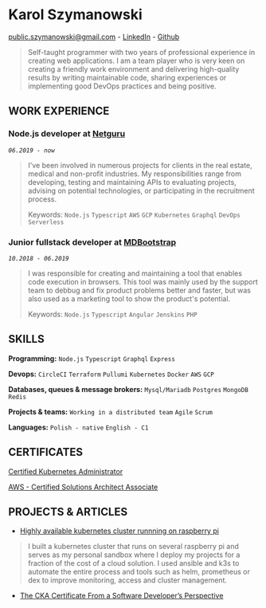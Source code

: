 # Karol Szymanowski
[public.szymanowski@gmail.com](mailto:public.szymanowski@gmail.com) - [LinkedIn](https://www.linkedin.com/in/karol-sz/) - [Github](https://github.com/tetrash)
> Self-taught programmer with two years of professional experience in creating web applications. I am a team player who is very keen on creating a friendly work environment and delivering high-quality results by writing maintainable code, sharing experiences or implementing good DevOps practices and being positive.

## WORK EXPERIENCE

### Node.js developer at [Netguru](https://netguru.com)
*`06.2019 - now`*
> I've been involved in numerous projects for clients in the real estate, medical and non-profit industries. My responsibilities range from developing, testing and maintaining APIs to evaluating projects, advising on potential technologies, or participating in the recruitment process.
>
> Keywords: `Node.js` `Typescript` `AWS` `GCP` `Kubernetes` `Graphql` `DevOps` `Serverless`

### Junior fullstack developer at [MDBootstrap](https://mdbootstrap.com)
*`10.2018 - 06.2019`*
> I was responsible for creating and maintaining a tool that enables code execution in browsers. This tool was mainly used by the support team to debbug and fix product problems better and faster, but was also used as a marketing tool to show the product's potential.
>
> Keywords: `Node.js` `Typescript` `Angular` `Jenskins` `PHP`

## SKILLS

**Programming:** `Node.js` `Typescript` `Graphql` `Express`

**Devops:** `CircleCI` `Terraform` `Pullumi` `Kubernetes` `Docker` `AWS` `GCP`

**Databases, queues & message brokers:** `Mysql/Mariadb` `Postgres` `MongoDB` `Redis`

**Projects & teams:** `Working in a distributed team` `Agile` `Scrum`

**Languages:** `Polish - native` `English - C1`

## CERTIFICATES

[Certified Kubernetes Administrator](https://www.youracclaim.com/badges/e6f004ee-0be3-4615-ae18-118735c632f4/public_url)

[AWS - Certified Solutions Architect Associate](https://www.youracclaim.com/badges/18ca0a23-f1a3-4a7b-9d9c-815ff7528222/public_url)

## PROJECTS & ARTICLES

- [Highly available kubernetes cluster runnning on raspberry pi](https://github.com/tetrash/k8s-rpi-cluster-presentation)
> I built a kubernetes cluster that runs on several raspberry pi and serves as my personal sandbox where I deploy my projects for a fraction of the cost of a cloud solution. I used ansible and k3s to automate the entire process and tools such as helm, prometheus or dex to improve monitoring, access and cluster management.

- [The CKA Certificate From a Software Developer’s Perspective](https://www.netguru.com/codestories/the-cka-certificate-from-a-software-developers-perspective)
